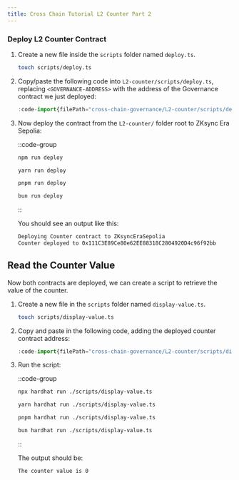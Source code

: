 ```yaml
---
title: Cross Chain Tutorial L2 Counter Part 2
---
```


### Deploy L2 Counter Contract

1. Create a new file inside the `scripts` folder named `deploy.ts`.

    ```sh
    touch scripts/deploy.ts
    ```

1. Copy/paste the following code into `L2-counter/scripts/deploy.ts`, replacing `<GOVERNANCE-ADDRESS>` with the address
   of the Governance contract we just deployed:

    ```typescript [L2-counter/scripts/deploy.ts]
    :code-import{filePath="cross-chain-governance/L2-counter/scripts/deploy.ts"}
    ```

1. Now deploy the contract from the `L2-counter/` folder root to ZKsync Era Sepolia:

    ::code-group

    ```sh [npm]
    npm run deploy
    ```

    ```sh [yarn]
    yarn run deploy
    ```

    ```sh [pnpm]
    pnpm run deploy
    ```

    ```sh [bun]
    bun run deploy
    ```

    ::

    You should see an output like this:

    ```txt
    Deploying Counter contract to ZKsyncEraSepolia
    Counter deployed to 0x111C3E89Ce80e62EE88318C2804920D4c96f92bb
    ```

## Read the Counter Value

Now both contracts are deployed, we can create a script to retrieve the value of the counter.

1. Create a new file in the `scripts` folder named `display-value.ts`.

    ```sh
    touch scripts/display-value.ts
    ```

1. Copy and paste in the following code, adding the deployed counter contract address:

    ```ts [L2-counter/scripts/display-value.ts]
    :code-import{filePath="cross-chain-governance/L2-counter/scripts/display-value.ts"}
    ```

1. Run the script:

    ::code-group

    ```sh [npm]
    npx hardhat run ./scripts/display-value.ts
    ```

    ```sh [yarn]
    yarn hardhat run ./scripts/display-value.ts
    ```

    ```sh [pnpm]
    pnpm hardhat run ./scripts/display-value.ts
    ```

    ```sh [bun]
    bun hardhat run ./scripts/display-value.ts
    ```

    ::

    The output should be:

    ```txt
    The counter value is 0
    ```
